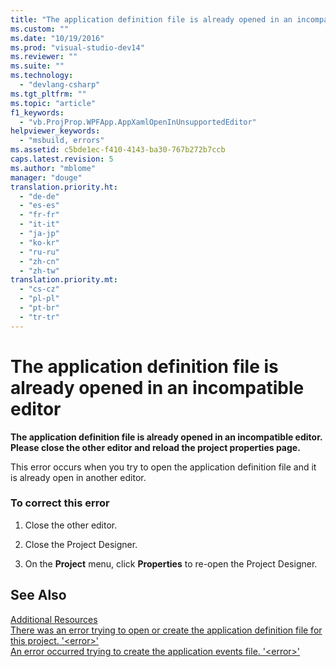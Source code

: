 ```yaml
---
title: "The application definition file is already opened in an incompatible editor | hehe"
ms.custom: ""
ms.date: "10/19/2016"
ms.prod: "visual-studio-dev14"
ms.reviewer: ""
ms.suite: ""
ms.technology: 
  - "devlang-csharp"
ms.tgt_pltfrm: ""
ms.topic: "article"
f1_keywords: 
  - "vb.ProjProp.WPFApp.AppXamlOpenInUnsupportedEditor"
helpviewer_keywords: 
  - "msbuild, errors"
ms.assetid: c5bde1ec-f410-4143-ba30-767b272b7ccb
caps.latest.revision: 5
ms.author: "mblome"
manager: "douge"
translation.priority.ht: 
  - "de-de"
  - "es-es"
  - "fr-fr"
  - "it-it"
  - "ja-jp"
  - "ko-kr"
  - "ru-ru"
  - "zh-cn"
  - "zh-tw"
translation.priority.mt: 
  - "cs-cz"
  - "pl-pl"
  - "pt-br"
  - "tr-tr"
---
```

# The application definition file is already opened in an incompatible editor
**The application definition file is already opened in an incompatible editor. Please close the other editor and reload the project properties page.**  
  
 This error occurs when you try to open the application definition file and it is already open in another editor.  
  
### To correct this error  
  
1.  Close the other editor.  
  
2.  Close the Project Designer.  
  
3.  On the **Project** menu, click **Properties** to re-open the Project Designer.  
  
## See Also  
 [Additional Resources](../reference/additional-msbuild-resources.md)   
 [There was an error trying to open or create the application definition file for this project. '\<error>'](../misc/ca2f2204-acfc-4fc6-8306-4dfd96ec507f.md)   
 [An error occurred trying to create the application events file. '\<error>'](../misc/an-error-occurred-trying-to-create-the-application-events-file.---error--.md)